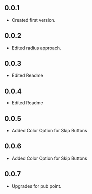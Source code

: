 ## 0.0.1

* Created first version.

## 0.0.2

* Edited radius approach.

## 0.0.3

* Edited Readme

## 0.0.4

* Edited Readme

## 0.0.5

* Added Color Option for Skip Buttons

## 0.0.6

* Added Color Option for Skip Buttons

## 0.0.7

* Upgrades for pub point.